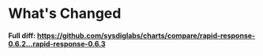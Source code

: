 # What's Changed

#### Full diff: https://github.com/sysdiglabs/charts/compare/rapid-response-0.6.2...rapid-response-0.6.3
